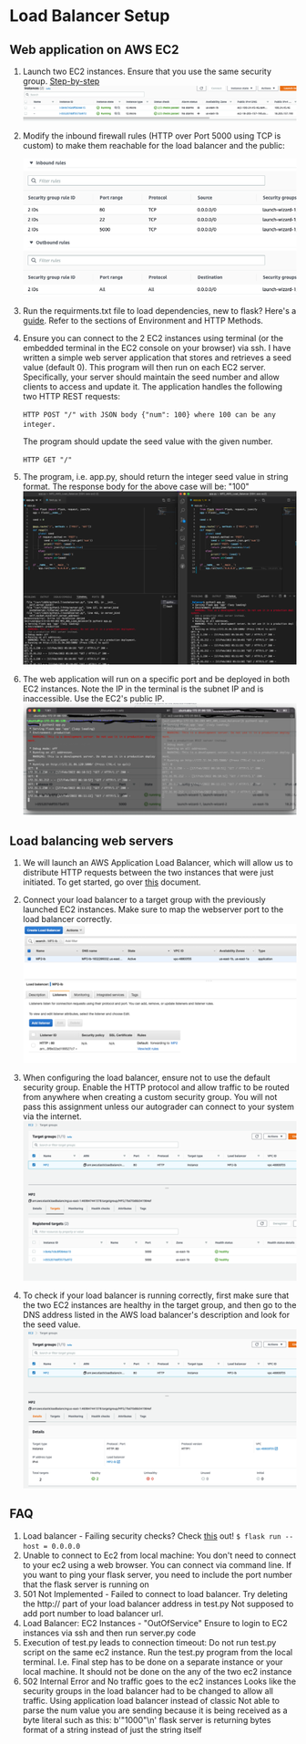 # Load Balancer Setup

## Web application on AWS EC2

1. Launch two EC2 instances. Ensure that you use the same security group. [Step-by-step](https://docs.aws.amazon.com/AWSEC2/latest/UserGuide/EC2_GetStarted.html)
![EC2 instances](img/instances.png)

2. Modify the inbound firewall rules (HTTP over Port 5000 using TCP is custom) to make them reachable for the load balancer and the public:
  
    ![Firewall](img/ec2-inbound-rules.png)

3. Run the requirments.txt file to load dependencies, new to flask? Here's a [guide](https://www.tutorialspoint.com/flask/index.htm). Refer to the sections of Environment and HTTP Methods.

4. Ensure you can connect to the 2 EC2 instances using terminal (or the embedded terminal in the EC2 console on your browser) via ssh.
  I have written a simple web server application that stores and retrieves a seed value (default 0). This program will then run on each EC2 server. Specifically, your server should maintain the seed number and allow clients to access and update it. The application handles the following two HTTP REST requests:

    `HTTP POST "/" with JSON body {"num": 100} where 100 can be any integer.`

    The program should update the seed value with the given number.

    `HTTP GET "/"`

5. The program, i.e. app.py, should return the integer seed value in string format. The response body for the above case will be: "100"
  ![Flask Server](img/2-instance-setup.png)

6. The web application will run on a specific port and be deployed in both EC2 instances. Note the IP in the terminal is the subnet IP and is inaccessible. Use the EC2's public IP.
  ![Server thingz](img/running-servers.png)
  
## Load balancing web servers

1. We will launch an AWS Application Load Balancer, which will allow us to distribute HTTP requests between the two instances that were just initiated. To get started, go over [this](https://docs.aws.amazon.com/elasticloadbalancing/latest/application/application-load-balancer-getting-started.html
) document. 

2. Connect your load balancer to a target group with the previously launched EC2 instances. Make sure to map the webserver port to the load balancer correctly.
  ![Load Balancer Listener Ports](img/load-balancer-listener-port.png)
  
3. When configuring the load balancer, ensure not to use the default security group. Enable the HTTP protocol and allow traffic to be routed from anywhere when creating a custom security group. You will not pass this assignment unless our autograder can connect to your system via the internet.
  ![Target Group register targets](img/target-group-targets.png)
4. To check if your load balancer is running correctly, first make sure that the two EC2 instances are healthy in the target group, and then go to the DNS address listed in the AWS load balancer's description and look for the seed value.
  ![Healthy Target Group](img/target-group-port-healthy.png)

## FAQ
1. Load balancer - Failing security checks? Check [this](http://flask.palletsprojects.com/en/1.1.x/quickstart/#quickstart) out!
`$ flask run --host = 0.0.0.0`
2. Unable to connect to Ec2 from local machine:
You don't need to connect to your ec2 using a web browser. You can connect via command line.
If you want to ping your flask server, you need to include the port number that the flask server is running on
3. 501 Not Implemented - Failed to connect to load balancer.
Try deleting the http:// part of your load balancer address in test.py
Not supposed to add port number to load balancer url.
4. Load Balancer: EC2 Instances - "OutOfService"
  Ensure to login to EC2 instances via ssh and then run server.py code
5. Execution of test.py leads to connection timeout:
Do not run test.py script on the same ec2 instance. Run the test.py program from the local terminal. I.e. Final step has to be done on a separate instance or
your local machine. It should not be done on the any of the two ec2 instance
6. 502 Internal Error and No traffic goes to the ec2 instances
Looks like the security groups in the load balancer had to be changed to allow all traffic.
Using application load balancer instead of classic
Not able to parse the num value you are sending because it is being received as a byte literal such as this: b'"1000"\n'
flask server is returning bytes format of a string instead of just the string itself
